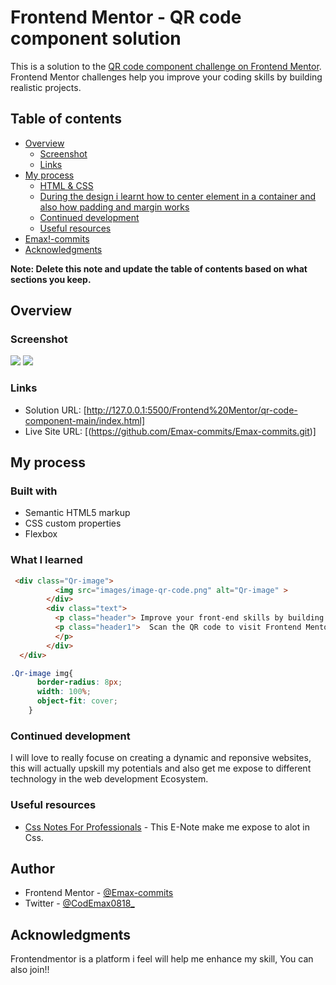 # Frontend Mentor - QR code component solution

This is a solution to the [QR code component challenge on Frontend Mentor](https://www.frontendmentor.io/challenges/qr-code-component-iux_sIO_H). Frontend Mentor challenges help you improve your coding skills by building realistic projects. 

## Table of contents

- [Overview](#overview)
  - [Screenshot](#screenshot)
  - [Links](#links)
- [My process](#my-process)
  - [HTML & CSS](#built-with)
  - [During the design i learnt how to center element in a container and also how padding and margin works](#what-i-learned)
  - [Continued development](#continued-development)
  - [Useful resources](#useful-resources)
- [Emax!-commits](#author)
- [Acknowledgments](#acknowledgments)

**Note: Delete this note and update the table of contents based on what sections you keep.**

## Overview

### Screenshot

![](./screenshot/desktop.jpg)
![](./screenshot/desktop.jpg)

### Links

- Solution URL: [http://127.0.0.1:5500/Frontend%20Mentor/qr-code-component-main/index.html]
- Live Site URL: [(https://github.com/Emax-commits/Emax-commits.git)]

## My process

### Built with

- Semantic HTML5 markup
- CSS custom properties
- Flexbox


### What I learned

```html
 <div class="Qr-image">
          <img src="images/image-qr-code.png" alt="Qr-image" >
        </div>
        <div class="text">
          <p class="header"> Improve your front-end skills by building projects</p>
          <p class="header1">  Scan the QR code to visit Frontend Mentor and take your coding skills to the next level
          </p>
        </div>
  </div>
```
```css
.Qr-image img{
      border-radius: 8px;
      width: 100%;
      object-fit: cover;
    }
```

### Continued development

I will love to really focuse on creating a dynamic and reponsive websites, this will actually upskill my potentials and also get me expose to different technology in the web development Ecosystem.


### Useful resources

- [Css Notes For Professionals](https://www.example.com) - This E-Note make me expose to alot in Css.


## Author

- Frontend Mentor - [@Emax-commits](https://www.frontendmentor.io/profile/yourusername)
- Twitter - [@CodEmax0818_ ](https://www.twitter.com/yourusername)


## Acknowledgments

Frontendmentor is a platform i feel will help me enhance my skill, You can also join!!



